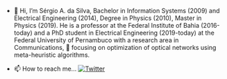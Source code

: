 - 👋 Hi, I’m Sérgio A. da Silva, Bachelor in Information Systems (2009) and Electrical Engineering (2014), Degree in Physics (2010), Master in Physics (2019). He is a professor at the Federal Institute of Bahia (2016-today) and a PhD student in Electrical Engineering (2019-today) at the Federal University of Pernambuco with a research area in Communications, 👀 focusing on optimization of optical networks using meta-heuristic algorithms.

- 📫 How to reach me... [![Twitter](https://img.shields.io/twitter/url?logo=Twitter&style=social&url=https%3A%2F%2Ftwitter.com%2F)](https://twitter.com/sousergiosilva)

